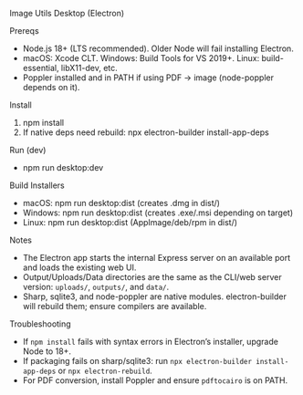 Image Utils Desktop (Electron)

Prereqs
- Node.js 18+ (LTS recommended). Older Node will fail installing Electron.
- macOS: Xcode CLT. Windows: Build Tools for VS 2019+. Linux: build-essential, libX11-dev, etc.
- Poppler installed and in PATH if using PDF → image (node-poppler depends on it).

Install
1. npm install
2. If native deps need rebuild: npx electron-builder install-app-deps

Run (dev)
- npm run desktop:dev

Build Installers
- macOS: npm run desktop:dist (creates .dmg in dist/)
- Windows: npm run desktop:dist (creates .exe/.msi depending on target)
- Linux: npm run desktop:dist (AppImage/deb/rpm in dist/)

Notes
- The Electron app starts the internal Express server on an available port and loads the existing web UI.
- Output/Uploads/Data directories are the same as the CLI/web server version: `uploads/`, `outputs/`, and `data/`.
- Sharp, sqlite3, and node-poppler are native modules. electron-builder will rebuild them; ensure compilers are available.

Troubleshooting
- If `npm install` fails with syntax errors in Electron’s installer, upgrade Node to 18+.
- If packaging fails on sharp/sqlite3: run `npx electron-builder install-app-deps` or `npx electron-rebuild`.
- For PDF conversion, install Poppler and ensure `pdftocairo` is on PATH.
